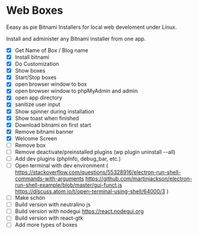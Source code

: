 # Web Boxes

Eeasy as pie Bitnami Installers for local web develoment under Linux.

Install and administer any Bitnami installer from one app.

- [x] Get Name of Box / Blog name
- [x] Install bitnami
- [x] Do Customization
- [x] Show boxes
- [x] Start/Stop boxes
- [x] open browser window to box
- [x] open browser window to phpMyAdmin and admin
- [x] open app directory
- [x] sanitize user input
- [x] Show spinner during installation
- [x] Show toast when finished
- [x] Download bitnami on first start
- [x] Remove bitnami banner
- [x] Welcome Screen
- [ ] Remove box
- [ ] Remove deactivate/preinstalled plugins (wp plugin uninstall --all)
- [ ] Add dev plugins (phpInfo, debug_bar, etc.)
- [ ] Open terminal with dev environment (
      https://stackoverflow.com/questions/55328916/electron-run-shell-commands-with-arguments
      https://github.com/martinjackson/electron-run-shell-example/blob/master/gui-funct.js
      https://discuss.atom.io/t/open-terminal-using-shell/64000/3
      )
- [ ] Make schön
- [ ] Build version with neutralino js
- [ ] Build version with nodegui https://react.nodegui.org
- [ ] Build version with react-gtk
- [ ] Add more types of boxes
